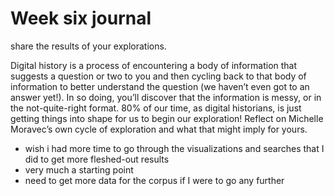 # Week six journal

share the results of your explorations. 

Digital history is a process of encountering a body of information that suggests 
a question or two to you and then cycling back to that body of information to better 
understand the question (we haven’t even got to an answer yet!). In so doing, you’ll 
discover that the information is messy, or in the not-quite-right format. 80% of our 
time, as digital historians, is just getting things into shape for us to begin our 
exploration! Reflect on Michelle Moravec’s own cycle of exploration and what that 
might imply for yours.

- wish i had more time to go through the visualizations and searches that I did to get more fleshed-out results
- very much a starting point
- need to get more data for the corpus if I were to go any further
